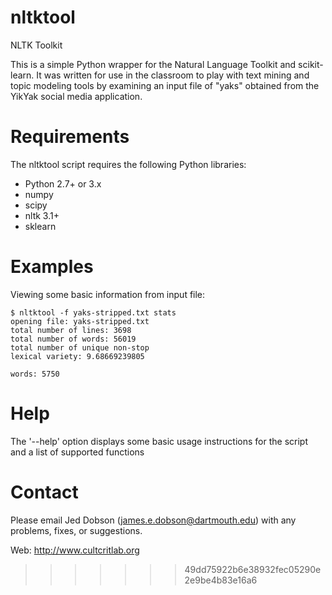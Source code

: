 # nltktool
NLTK Toolkit

This is a simple Python wrapper for the Natural Language Toolkit and
scikit-learn. It was written for use in the classroom to play with text mining
and topic modeling tools by examining an input file of "yaks" obtained from the
YikYak social media application.

# Requirements

The nltktool script requires the following Python libraries: 
 - Python 2.7+ or 3.x
 - numpy
 - scipy
 - nltk 3.1+
 - sklearn


# Examples

Viewing some basic information from input file:

    $ nltktool -f yaks-stripped.txt stats
    opening file: yaks-stripped.txt
    total number of lines: 3698
    total number of words: 56019
    total number of unique non-stop
    lexical variety: 9.68669239805

    words: 5750

# Help

The '--help' option displays some basic usage instructions for the script and a
list of supported functions

# Contact

Please email Jed Dobson (james.e.dobson@dartmouth.edu) with any problems,
fixes, or suggestions.

Web: http://www.cultcritlab.org
>>>>>>> 49dd75922b6e38932fec05290e2e9be4b83e16a6
